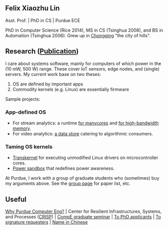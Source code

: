## Felix Xiaozhu Lin

Asst. Prof. | PhD in CS | Purdue ECE

PhD in Computer Science (Rice 2014), MS in CS (Tsinghua 2008), and BS in Automation (Tsinghua 2006). Grew up in [Chongqing](http://upload.wikimedia.org/wikipedia/commons/6/60/Chongqing_Night_Yuzhong.jpg) "the city of hills". 
<!--- 
**I care system software for addressing challenges raised by new workloads and new hardware. My recent work includes OS support for stream processing, for heterogeneous memory, and for wearable devices.**
-->
## Research ([Publication](https://engineering.purdue.edu/~xzl/xsel/papers.html))
I care about systems software, mainly for computers of which power in the (10 mW, 500 W) range. These cover IoT sensors, edge nodes, and (single) servers. 
My current work base on two theses: 
1. OS are defined by important apps 
1. Commodity kernels (e.g. Linux) are essentially firmware 

Sample projects:
### App-defined OS 
* For stream analytics: a runtime [for manycores](https://engineering.purdue.edu/~xzl/xsel/p/streambox/index.html) and [for high-bandwidth memory](). 
* For video analytics: [a data store](https://arxiv.org/abs/1810.01794) catering to algorithmic consumers. 

### Taming OS kernels
* [Transkernel]( https://arxiv.org/abs/1811.05000) for executing unmodified Linux drivers on microcontroller cores.
* [Power sandbox](https://engineering.purdue.edu/~xzl/xsel/p/psbox/index.html) that redefines power awareness.

At Purdue, I work with a group of graduate students who (sometimes) buy my arguments above. See the [group page](https://xsel.rocks) for paper list, etc.

## Useful 

[Why Purdue Computer Eng?](https://engineering.purdue.edu/ComputerEngineering/) 
| Center for Resilient Infrastructures, Systems, and Processes ([CRISP](https://engineering.purdue.edu/CRISP))
| [CompE graduate seminar](https://engineering.purdue.edu/~xzl/gradtalks/index.html)
| [To PhD applicants](https://engineering.purdue.edu/~xzl/posts/hiring.html)
| [To signature requesters](/sign.html)
| [Name in Chinese](/img/name.jpg)


